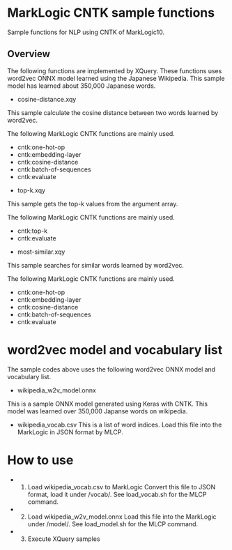 # MarkLogic CNTK sample functions
Sample functions for NLP using CNTK of MarkLogic10.

## Overview
The following functions are implemented by XQuery.
These functions uses word2vec ONNX model learned using the Japanese Wikipedia.
This sample model has learned about 350,000 Japanese words.

* cosine-distance.xqy

This sample calculate the cosine distance between two words learned by word2vec.

The following MarkLogic CNTK functions are mainly used.

  - cntk:one-hot-op
  - cntk:embedding-layer
  - cntk:cosine-distance
  - cntk:batch-of-sequences
  - cntk:evaluate

* top-k.xqy

This sample gets the top-k values from the argument array. 

The following MarkLogic CNTK functions are mainly used.

  - cntk:top-k
  - cntk:evaluate

* most-similar.xqy

This sample searches for similar words learned by word2vec.

The following MarkLogic CNTK functions are mainly used.

  - cntk:one-hot-op
  - cntk:embedding-layer
  - cntk:cosine-distance
  - cntk:batch-of-sequences
  - cntk:evaluate

# word2vec model and vocabulary list
The sample codes above uses the following word2vec ONNX model and vocabulary list.

* wikipedia_w2v_model.onnx

This is a sample ONNX model generated using Keras with CNTK.
This model was learned over 350,000 Japanse words on wikipedia.

* wikipedia_vocab.csv
This is a list of word indices. Load this file into the MarkLogic in JSON format by MLCP.

# How to use
* 1. Load wikipedia_vocab.csv to MarkLogic
     Convert this file to JSON format, load it under /vocab/.
     See load_vocab.sh for the MLCP command.
  
* 2. Load wikipedia_w2v_model.onnx
     Load this file into the MarkLogic under /model/.
     See load_model.sh for the MLCP command.

* 3. Execute XQuery samples
